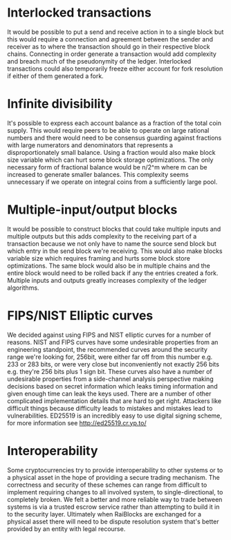 # Interlocked transactions
It would be possible to put a send and receive action in to a single block but this would require a connection and agreement between the sender and receiver as to where the transaction should go in their respective block chains.  Connecting in order generate a transaction would add complexity and breach much of the pseudonymity of the ledger.  Interlocked transactions could also temporarily freeze either account for fork resolution if either of them generated a fork.

# Infinite divisibility
It's possible to express each account balance as a fraction of the total coin supply.  This would require peers to be able to operate on large rational numbers and there would need to be consensus guarding against fractions with large numerators and denominators that represents a disproportionately small balance.  Using a fraction would also make block size variable which can hurt some block storage optimizations.  The only necessary form of fractional balance would be n/2^m where m can be increased to generate smaller balances.  This complexity seems unnecessary if we operate on integral coins from a sufficiently large pool.

# Multiple-input/output blocks
It would be possible to construct blocks that could take multiple inputs and multiple outputs but this adds complexity to the receiving part of a transaction because we not only have to name the source send block but which entry in the send block we're receiving.  This would also make blocks variable size which requires framing and hurts some block store optimizations.  The same block would also be in multiple chains and the entire block would need to be rolled back if any the entries created a fork.  Multiple inputs and outputs greatly increases complexity of the ledger algorithms.

# FIPS/NIST Elliptic curves
We decided against using FIPS and NIST elliptic curves for a number of reasons.  NIST and FIPS curves have some undesirable properties from an engineering standpoint, the recommended curves around the security range we're looking for, 256bit, were either far off from this number e.g. 233 or 283 bits, or were very close but inconveniently not exactly 256 bits e.g. they're 256 bits plus 1 sign bit.  These curves also have a number of undesirable properties from a side-channel analysis perspective making decisions based on secret information which leaks timing information and given enough time can leak the keys used.  There are a number of other complicated implementation details that are hard to get right.  Attackers like difficult things because difficulty leads to mistakes and mistakes lead to vulnerabilities.  ED25519 is an incredibly easy to use digital signing scheme, for more information see http://ed25519.cr.yp.to/

# Interoperability
Some cryptocurrencies try to provide interoperability to other systems or to a physical asset in the hope of providing a secure trading mechanism.  The correctness and security of these schemes can range from difficult to implement requiring changes to all involved system, to single-directional, to completely broken.  We felt a better and more reliable way to trade between systems is via a trusted escrow service rather than attempting to build it in to the security layer.  Ultimately when RaiBlocks are exchanged for a physical asset there will need to be dispute resolution system that's better provided by an entity with legal recourse.